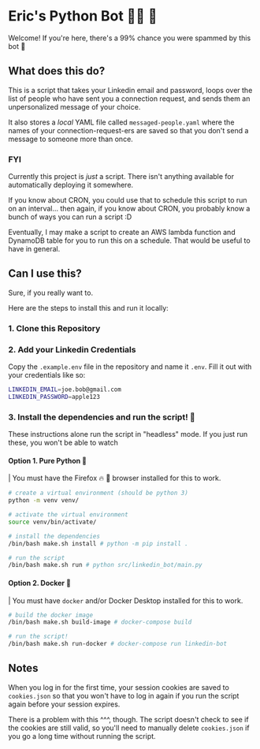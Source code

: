 # Eric's Python Bot 👨‍💻 🐍

Welcome! If you're here, there's a 99% chance you were spammed by this bot 🤣

## What does this do?

This is a script that takes your Linkedin email and password, loops over the list of people who have sent
you a connection request, and sends them an unpersonalized message of your choice.

It also stores a *local* YAML file called `messaged-people.yaml` where the names of your connection-request-ers
are saved so that you don't send a message to someone more than once.

### FYI

Currently this project is *just* a script. There isn't anything available for automatically deploying it somewhere.

If you know about CRON, you could use that to schedule this script to run on an interval... then again,
if you know about CRON, you probably know a bunch of ways you can run a script :D

Eventually, I may make a script to create an AWS lambda function and DynamoDB table for you
to run this on a schedule. That would be useful to have in general.

## Can I use this?

Sure, if you really want to.

Here are the steps to install this and run it locally:

### 1. Clone this Repository

### 2. Add your Linkedin Credentials

Copy the `.example.env` file in the repository and name it `.env`. Fill it out with your credentials like so:

```bash
LINKEDIN_EMAIL=joe.bob@gmail.com
LINKEDIN_PASSWORD=apple123
```

### 3. Install the dependencies and run the script! 🚀

These instructions alone run the script in "headless" mode. If you just run these,
you won't be able to watch 

#### Option 1. Pure Python 🐍

| You must have the Firefox 🔥 🦊 browser installed for this to work.

```bash
# create a virtual environment (should be python 3)
python -m venv venv/

# activate the virtual environment
source venv/bin/activate/

# install the dependencies
/bin/bash make.sh install # python -m pip install .

# run the script
/bin/bash make.sh run # python src/linkedin_bot/main.py
```

#### Option 2. Docker 🐳

| You must have `docker` and/or Docker Desktop installed for this to work.

```bash
# build the docker image
/bin/bash make.sh build-image # docker-compose build

# run the script!
/bin/bash make.sh run-docker # docker-compose run linkedin-bot
```

## Notes

When you log in for the first time, your session cookies are saved to `cookies.json` so that
you won't have to log in again if you run the script again before your session expires.

There is a problem with this ^^^, though. The script doesn't check to see if the cookies are
still valid, so you'll need to manually delete `cookies.json` if you go a long time without
running the script.